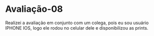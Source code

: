 # Avaliação-08
Realizei a avaliação em conjunto com um colega, pois eu sou usuário IPHONE IOS, logo ele rodou no celular dele e disponibilizou as prints.
